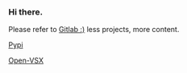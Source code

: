 ### Hi there.
Please refer to [Gitlab :\)](https://gitlab.com/claudiuskastner/) less projects, more content.

[Pypi](https://pypi.org/user/claudiuskastner/)

[Open-VSX](https://open-vsx.org/?search=claudius)
